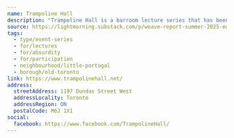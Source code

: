 ```yaml
---
name: Trampoline Hall
description: "Trampoline Hall is a barroom lecture series that has been running monthly in Toronto since before forever, and has sold out every show since its inception. The talks range from serious to ridiculous, with the one rule being that speakers cannot be professionally expert on their topic (though they are often very knowledgeable)."
source: https://lightmorning.substack.com/p/weave-report-summer-2025-edition
tags:
  - type/event-series
  - for/lectures
  - for/absurdity
  - for/participation
  - neighbourhood/little-portugal
  - borough/old-toronto
link: https://www.trampolinehall.net/
address:
  streetAddress: 1197 Dundas Street West
  addressLocality: Toronto
  addressRegion: ON
  postalCode: M6J 1X1
social:
  facebook: https://www.facebook.com/TrampolineHall/
---
```

